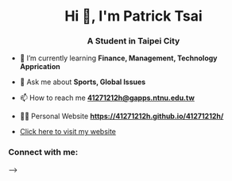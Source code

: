 <h1 align="center">Hi 👋,  I'm Patrick Tsai</h1>
<h3 align="center">A Student in Taipei City</h3>

- 🌱 I’m currently learning **Finance, Management, Technology Apprication**

- 💬 Ask me about **Sports, Global Issues**

- 📫 How to reach me **41271212h@gapps.ntnu.edu.tw**

- 🧑‍💻 Personal Website **https://41271212h.github.io/41271212h/**
- [Click here to visit my website](https://www.your-website.com)

<h3 align="left">Connect with me:</h3>
<p align="left">
</p>
-->
